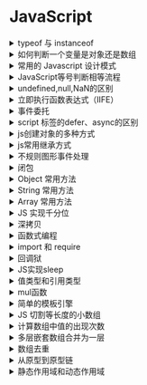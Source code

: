 # JavaScript

<details>
<summary>typeof 与 instanceof</summary>

> `typeof` 和 `instanceof` 常用来判断一个变量类型

typeof 一般只能返回如下几个结果: 

- number
- string
- boolean
- object
- function
- undefined

> `instanceof` 运算符判断是否属于某个构造的实例

#### 参考

- [JS中typeof与instanceof的区别](https://www.cnblogs.com/Trr-984688199/p/6180040.html)

</details>

<details>
<summary>如何判断一个变量是对象还是数组</summary>

- typeof + length

由于 `typeof` 都返回 `object`，因此需要加上 `length` 属性判断

```js
(o)=>{
  if(typeof o === 'object'){
    if( typeof o.length === 'number' ){
      return 'Array';
    } else {
      return 'Object';
    }
  }
}
```

- instanceof

```js
var obj = {};
var arr = [];

obj instanceof Object
arr instanceof Array
```

由于数组也是 `Object`，因此在判断的时候，需要先判断是否为 Array，然后才是 Object

```js
(o)=>{
  if(o instanceof Array){
    return 'Array';
  } else if(o instanceof Object){
    return 'Object';
  }
}
```

- constructor

```js
(o)=>{
  if(o.constructor === Array){
    return 'Array';
  } else if(o.constructor === Object){
    return 'Object';
  }
}
```

- toString()

数组原型和对象原型定义的toString()方法不同

```js
(o)=>{
  if(Object.prototype.toString.call(o) === '[object Array]'){
    return 'Array';
  } else if(Object.prototype.toString.call(o) === '[object Object]'){
    return 'Object';
  }
}
```

- Array.isArray()

```js
(o)=>{
  if(Array.isArray(o)){
    return 'Array';
  }
  return 'Object';
}
```

#### 参考

- [JS中typeof与instanceof的区别](https://www.cnblogs.com/Trr-984688199/p/6180040.html)
- [判断一个变量类型是数组还是对象](https://www.cnblogs.com/Walker-lyl/p/5597547.html)

</details>

<details>
<summary>常用的 Javascript 设计模式</summary>

> 设计模式：一套被反复使用、经过分类编目的、代码设计经验的总结

- 单体模式
- 工厂模式
- 单例模式
- 观察者模式（发布订阅模式）
- 策略模式
- 模板模式
- 代理模式
- 外观模式

#### 单体模式（不是单例）

> 只能被实例化一次，将一批相关的属性和方法组织在一起的对象

```js
const Singleton = {
  attribute: true,
  method1: ()=>{},
  method2: ()=>{}
};
```

#### 工厂模式

> 提供创建对象的接口，意思就是根据领导（调用者）的指示（参数），生产相应的产品（对象）

- `简单工厂模式`：使用一个类，通常为单体，来生成实例。
- `复杂工厂模式`：将其成员对象的实列化推到子类中，子类可以重写父类接口方法以便创建的时候指定自己的对象类型

```js
 // 简单工厂模式
const XMLHttpFactory = function(){};

XMLHttpFactory.createXMLHttp = function(){
  let XMLHttp = null;
  if (window.XMLHttpRequest){
    XMLHttp = new XMLHttpRequest()
  } else if (window.ActiveXObject){
    XMLHttp = new ActiveXObject("Microsoft.XMLHTTP")
  }
  return XMLHttp;
}

// XMLHttpFactory.createXMLHttp()这个方法根据当前环境的具体情况返回一个XHR对象。
const AjaxHander = function(){
  const XMLHttp = XMLHttpFactory.createXMLHttp();
}
```

```js
// 复杂工厂模式
const XMLHttpFactory =function(){};

XMLHttpFactory.prototype = {
　　// 如果真的要调用这个方法会抛出一个错误，它不能被实例化，只能用来派生子类
　　createFactory:function(){
  　　throw new Error('我是一个抽象方法，不能直接调用');
　　}
}

const XHRHandler = function(){}; // 定义一个子类

// 子类继承父类原型方法
extend( XHRHandler , XMLHttpFactory );

XHRHandler.prototype = new XMLHttpFactory(); // 把超类原型引用传递给子类,实现继承
XHRHandler.prototype.constructor = XHRHandler; // 重置子类原型的构造器为子类自身

//重新定义createFactory 方法
XHRHandler.prototype.createFactory = function(){
  var XMLHttp = null;
  if (window.XMLHttpRequest){
    XMLHttp = new XMLHttpRequest();
  } else if (window.ActiveXObject){
    XMLHttp = new ActiveXObject("Microsoft.XMLHTTP")
  }
  return XMLHttp;
}
```

#### 单例模式

> 单例模式定义了一个对象的创建过程，此对象只有一个单独的实例

```js
var single = (function(){
  var instance;

  function getInstance(){
　　// 如果该实例存在，则直接返回，否则就对其实例化
    if( instance === undefined ){
        instance = new Constructor();
    }
    return instance;
  }

  function Constructor(){
    // ... 生成单例的构造函数的代码
  }

  return {
      getInstance : getInstance
  }
})();
```

#### 观察者模式

> 定义对象间的一种一对多的依赖关系，以便当一个对象的状态发生改变时，所有依赖于它的对象都得到通知并自动刷新，也被称为是发布订阅模式。  
它需要一种高级的抽象策略，以便订阅者能够彼此独立地发生改变，而发行方能够接受任何有消费意向的订阅者  

```js
var pubsub = {};   // 定义发布者

(function (q) {

  var list = [],  //回调函数存放的数组，也就是记录有多少人订阅了我们东西
    subUid = -1;

  // 发布消息,遍历订阅者
  q.publish = function (type, content) {
    // type 为文章类型，content为文章内容

    // 如果没有人订阅，直接返回
    if (!list[type]) {

      return false;
    }

    setTimeout(function () {
      var subscribers = list[type],
        len = subscribers ? subscribers.length : 0;

      while (len--) {
        // 将内容注入到订阅者那里
        subscribers[len].func(type, content);
      }
    }, 0);

    return true;

  };
  //订阅方法，由订阅者来执行
  q.subscribe = function (type, func) {
    // 如果之前没有订阅过
    if (!list[type]) {
      list[type] = [];
    }

    // token相当于订阅者的id，这样的话如果退订，我们就可以针对它来知道是谁退订了。
    var token = (++subUid).toString();
    // 每订阅一个，就把它存入到我们的数组中去
    list[type].push({
      token: token,
      func: func
    });
    return token;
  };
  //退订方法
  q.unsubscribe = function (token) {
    for (var m in list) {
      if (list[m]) {
        for (var i = 0, j = list[m].length; i < j; i++) {
          if (list[m][i].token === token) {
            list[m].splice(i, 1);
            return token;
          }
        }
      }
    }
    return false;
  };

}(pubsub));

//将订阅赋值给一个变量，以便退订
var xing = pubsub.subscribe('JavaScript', function (type, content) {
  console.log('xing订阅的' + type + ": 内容内容为：" + content);
});

// 发布通知
pubsub.publish('JavaScript', '关于js的内容');
// 退订
pubsub.unsubscribe(girlA);
```

#### 策略模式

> 策略模式指的是定义一些列的算法，把他们一个个封装起来，目的就是将算法的使用与算法的实现分离开来。说白了就是以前要很多判断的写法，现在把判断里面的内容抽离开来，变成一个个小的个体

- Before

```js
function Price(personType, price) {
  //vip 5 折
  if (personType == 'vip') {
    return price * 0.5;
  } 
  else if (personType == 'old'){ //老客户 3 折
    return price * 0.3;
  } else {
    return price; //其他都全价
  }
}
```

- After

```js
// 对于vip客户
function vipPrice() {
  this.discount = 0.5;
}

vipPrice.prototype.getPrice = function (price) {
  　　return price * this.discount;
}
// 对于老客户
function oldPrice() {
  this.discount = 0.3;
}

oldPrice.prototype.getPrice = function (price) {
  return price * this.discount;
}
// 对于普通客户
function Price() {
  this.discount = 1;
}

Price.prototype.getPrice = function (price) {
  return price;
}

// 上下文，对于客户端的使用
function Context() {
  this.name = '';
  this.strategy = null;
  this.price = 0;
}

// strategy 不同客户对应的策略
Context.prototype.set = function (name, strategy, price) {
  this.name = name;
  this.strategy = strategy;
  this.price = price;
}
Context.prototype.getResult = function () {
  console.log(this.name + ' 的结账价为: ' + this.strategy.getPrice(this.price));
}

var context = new Context();
var vip = new vipPrice();
context.set('Vip', vip, 200);
context.getResult(); // Vip 的结账价为: 100
```

#### 模板模式

> 将一些公共方法封装到父类，子类可以继承这个父类，并且可以在子类中重写父类的方法，从而实现自己的业务逻辑

```js
var Interview = function () { };
// 笔试
Interview.prototype.writtenTest = function () {
  console.log("父类前端笔试");
};
// 技术面试
Interview.prototype.technicalInterview = function () {
  console.log("父类技术面试");
};

// 代码初始化
Interview.prototype.init = function () {
  this.writtenTest();
  this.technicalInterview();
};

// 重写父类方法，继承父类其他方法。
var AliInterview = function () { };
// 重置原型，即继承
AliInterview.prototype = new Interview();

// 子类重写方法 实现自己的业务逻辑
AliInterview.prototype.writtenTest = function () {
  console.log("子类前端面试");
}
var AliInterview = new AliInterview();
AliInterview.init();

// 子类前端笔试
// 父类技术面试
```

#### 代理模式

> 代理模式的中文含义就是帮别人做事，javascript的解释为：把对一个对象的访问, 交给另一个代理对象来操作.

```js
// 补打卡事件
var fillOut = function (lateDate) {
  this.lateDate = lateDate;
};

// Boss
var Boss = function (fillOut) {
  this.state = function (isSuccess) {
    console.log("忘记打卡的日期为：" + fillOut.lateDate + ", 补打卡状态：" + isSuccess);
  }
};
// 秘书代理boss 完成补打卡审批
var Secretary = function (fillOut) {
  this.state = function (isSuccess) {
    (new Boss(fillOut)).state(isSuccess); // 替Boss审批
  }
};

// 调用方法：
var secretary = new Secretary(new fillOut("2016-9-11"));
secretary.state("补打卡成功");
```

#### 外观模式

> 通过编写一个单独的函数，来简化对一个或多个更大型的，可能更为复杂的函数的访问。也就是说可以视外观模式为一种简化某些内容的手段，说白了，外观模式就是一个函数，封装了复杂的操作

比如一个跨浏览器的ajax调用

```js
function ajax(type, url, callback, data) {
  // 根据当前浏览器获取对ajax连接对象的引用
  var xhr = (function () {
    if (window.XMLHttpRequest) {
      return new XMLHttpRequest(); // 所有现代浏览器所使用的标准方法
    } else if (window.ActiveXObject) {
      return new ActiveXObject(); // 较老版本的internet Explorer兼容
    }
    // 如果没能找到相关的ajax连接对象，则跑出一个错误。
    throw new Error("Ajax not support in this browser.")
  }()),
    STATE_LOADED = 4,
    STATUS_OK = 200;
  // 一但从服务器收到表示成功的相应消息，则执行所给定的回调方法
  xhr.onreadystatechange = function{
    if (xhr.readyState !== STATE_LOADED) {
      return;
    }
    if (xhr.state == STATUS_OK) {
      callback(xhr.responseText);
    }
  }

  // 使用浏览器的ajax连接对象来向所给定的URL发出相关的调用
  xhr.open(type.toUpperCase(), url);
  xhr.send(data);
}

// 使用方法
ajax("get", "/api/fetch", function (result) {
  alert('收到的数据为：' + result);
})
```

#### 参考

- [常用的javascript设计模式](https://www.cnblogs.com/xianyulaodi/p/5827821.html)

</details>

<details>
<summary> JavaScript等号判断相等流程 </summary>

#### ===运算符判断相等的流程是怎样的

- 类型不同，不等
- null，undefined，boolean，number这四个类型的只要值(数值)相等，就相等，0 === 0 //true
- 只要其中有一个为NAN，则不等
- string类型，长度/内容/编码不同，都是不等，相同位置包含相同的16位，相等
- 指向相同的对象，数组，函数，则相等，若指向不同对象，不等

#### ==运算符判断相等的流程是怎样的

- 若类型不同，则按===规则判断
- 类型不同，则启用隐式类型转换
- 有NAN，一律返回false
- 有布尔类型，布尔类型转换成数字比较
- 有string类型，两种情况： 1. 对象，对象用toString方法转换成string相比。2.数字，string类型转换成数字进行比较
- null和undefined不会相互转换，相等
- 有数字类型，和对象相比，对象用valueof转换成原始值进行比较
- 其他情况，一律返回false

#### 参考

- [javascript等号判断相等流程](https://segmentfault.com/a/1190000006813184)

</details>

<details>
<summary> undefined,null,NaN的区别 </summary>

#### 类型分析

> JavaScript中的数据类型有 undefined,boolean,number,string,object等5种，前4种为原始类型，第5种为引用类型

```js
var a1;
var a2 = true;
var a3 = 1;
var a4 = "Hello";
var a5 = new Object();
var a6 = null;
var a7 = NaN;
var a8 = undefined;

typeof a  // undefined
typeof a1 // undefined
typeof a2 // boolean
typeof a3 // number
typeof a4 // string
typeof a5 // object
typeof a6 // object
typeof a7 // number
```

可以看出 `未定义的值` 和定义未赋值的为 `undefined`，`null` 是一种特殊的 `object` ,`NaN` 是一种特殊的 `number`

#### 比较运算

```js
var a1;  // undefined
var a2 = null;
var a3 = NaN;

a1 == a2 // true
a1 != a2 // false
a1 == a3 // false
a1 != a3 // true
a2 == a3 // false
a2 != a3 // true
a3 == a3 // false
a3 != a3 // true
```

1）`undefined` 与 `null` 是相等  
2）`NaN` 与任何值都不相等，与自己也不相等  

> null 表示无值，而 undefined 表示一个未声明的变量，或已声明但没有赋值的变量，或一个并不存在的对象属性

#### 参考

- [undefined,null,NaN的区别](https://www.jb51.net/article/44472.htm)

</details>

<details>
<summary>立即执行函数表达式（IIFE）</summary>

#### 参考

- [立即执行函数表达式（IIFE）](https://segmentfault.com/a/1190000003985390)

</details>

<details>
<summary>事件委托</summary>

#### 参考

- [事件委托](https://www.cnblogs.com/liugang-vip/p/5616484.html)

</details>

<details>
<summary>script 标签的defer、async的区别</summary>

> 由于解释器在解析执行js代码期间会阻塞页面其余部分的渲染，对于存在大量js代码的页面来说会导致浏览器出现长时间的空白和延迟

- `defer` 和 `async` 在网络加载过程是一致的，都是异步加载并执行的
- 两者的区别在于脚本加载完成之后何时执行，`defer` 执行需要等到文档所有元素解析完成之后，DOMContentLoaded事件触发执行之前，而 `async` 是加载完成后立即执行
- 如果存在多个有 `defer` 属性的脚本，那么它们是按照 `加载顺序` 执行脚本的；而对于 `async`，它的加载和执行是紧紧挨着的，无论声明顺序如何，只要加载完成就立刻执行，它对于应用脚本用处不大，因为它完全不考虑依赖

#### 参考

- [script标签中defer和async属性的区别](https://www.cnblogs.com/neusc/archive/2016/08/12/5764162.html)

</details>

<details>
<summary>js创建对象的多种方式</summary>

- 对象字面量
- 内置构造函数
- 构造函数模式
- 原型
- class

#### 参考

- [js创建对象的多种方式及优缺点](https://www.cnblogs.com/cythia/p/6958021.html)

</details>

<details>
<summary>js常用继承方式</summary>

- 原型

```js
function Parent() { }
function Child() {}

Child.prototype = new Parent();
```

- 构造函数

```js
function Parent(name, age) {
  this.name = name;
  this.age = age;
}

function Child(name, age) {
  Parent.call(this, name, age); // 或者apply
}
```

- extends

```js
class Parent (){ }
class Child extends Parent { }
```

#### 参考

- [js中实现继承的几种方式](https://www.cnblogs.com/diligentYe/p/6413450.html)

</details>

<details>
<summary>不规则图形事件处理</summary>

**热区处理**

</details>

<details>
<summary>闭包</summary>

> 一个拥有许多变量和绑定了这些变量的环境的表达式（通常是一个函数），因而这些变量也是该表达式的一部分

#### 参考

- [全面理解Javascript闭包和闭包的几种写法及用途](https://www.cnblogs.com/yunfeifei/p/4019504.html)
- [学习Javascript闭包（Closure）](http://www.ruanyifeng.com/blog/2009/08/learning_javascript_closures.html)

</details>

<details>
<summary>Object 常用方法</summary>

#### 参考

- [Object | MDN](https://developer.mozilla.org/zh-CN/docs/Web/JavaScript/Reference/Global_Objects/Object)

</details>

<details>
<summary>String 常用方法</summary>

#### 参考

- [String | MDN](https://developer.mozilla.org/en-US/docs/Web/JavaScript/Reference/Global_Objects/String)

</details>

<details>
<summary>Array 常用方法</summary>

#### 参考

- [Array | MDN](https://developer.mozilla.org/en-US/docs/Web/JavaScript/Reference/Global_Objects/Array)

</details>

<details>
<summary>JS 实现千分位</summary>

- 正则

```js
function format (num) {  
  var reg=/\d{1,3}(?=(\d{3})+$)/g;   
  return (num + '').replace(reg, '$&,');  
}
```

- for循环

```js
function format(num){  
  num=num+'';//数字转字符串  
  var str="";//字符串累加  
  for(var i=num.length- 1,j=1;i>=0;i--,j++){  
      if(j%3==0 && i!=0){//每隔三位加逗号，过滤正好在第一个数字的情况  
          str+=num[i]+",";//加千分位逗号  
          continue;  
      }  
      str+=num[i];//倒着累加数字
  }  
  return str.split('').reverse().join("");//字符串=>数组=>反转=>字符串  
} 
```

#### 参考

- [JS 实现千分位](https://www.cnblogs.com/lvmylife/p/8287247.html)

</details>

<details>
<summary>深拷贝</summary>

```js
function deepClone(obj){
    let objClone = Array.isArray(obj)?[]:{};
    if(obj && typeof obj==="object"){
        for(key in obj){
            if(obj.hasOwnProperty(key)){
                //判断ojb子元素是否为对象，如果是，递归复制
                if(obj[key]&&typeof obj[key] ==="object"){
                    objClone[key] = deepClone(obj[key]);
                }else{
                    //如果不是，简单复制
                    objClone[key] = obj[key];
                }
            }
        }
    }
    return objClone;
}
```

#### 参考

- [JS 深拷贝](https://www.cnblogs.com/echolun/p/7889848.html)

</details>

<details>
<summary>函数式编程</summary>

> 将复杂过程抽象成单一处理逻辑的纯函数编码思想，即一个函数只干一件事件，相同输入对应相同输出，不受外部环境影响，执行过程也不影响外部环境

#### 参考

- [漫谈 JS 函数式编程](http://web.jobbole.com/91602/)

</details>

<details>
<summary>import 和 require</summary>

- `require` 是 `AMD|CommonJS` 规范的实现，动态加载模块，在运行时确定模块的依赖关系及输入/输出的变量
- `import` 静态加载，在编译时期就确定输入/输出的变量

#### 参考

- [JS 中的require 和 import 区别](https://www.cnblogs.com/ariel-zhang/p/7127714.html)
- [Javascript(es2016) import和require用法和区别](https://blog.csdn.net/chinaycheng/article/details/52559439)
- [前端模块化（CommonJs,AMD和CMD）](https://www.jianshu.com/p/d67bc79976e6)

</details>

<details>
<summary>回调狱</summary>

- Promise
- async / await
- Generator
- * / yeild

#### 参考

- [JavaScript中避免回调地狱方法](https://blog.csdn.net/m0_37263637/article/details/80742239)

</details>

<details>
<summary>JS实现sleep</summary>

```js
function sleep(numberMillis) {
  var now = new Date();
  var exitTime = now.getTime() + numberMillis;
  while (true) {
    now = new Date();
    if (now.getTime() > exitTime)
      return;
  }
} 
```

#### 参考

- [javascript里模拟sleep(两种实现方式)](https://www.jb51.net/article/33581.htm)

</details>

<details>
<summary>值类型和引用类型</summary>

- 基本数据类型：`undefined`、`null`、`boolean`、`number`、`string`、`symbol`
- 引用数据类型：`object`、`array`、`function`

值类型直接指向值，引用类型指向内存地址

#### 参考

- [JS 的基本数据类型和引用数据类型](https://github.com/zanjs/awesome-frontend-interview/issues/6)

</details>

<details>
<summary>mul函数</summary>

- 递归 和 valueOf

```js
function mul(x) {
  const res = (y) => mul(x * y);
  res.valueOf = () => x;
  return res;
}
```

#### 参考

- [mul函数](https://www.cnblogs.com/newh5/p/6337038.html)

</details>

<details>
<summary>简单的模板引擎</summary>

主要思想通过 `new Function` 构造可执行的方法

```js
var fn = new Function("arg", "console.log(arg + 1);");
```

等同于

```js
var fn = function(arg) {
  console.log(arg + 1);
}
```

#### 参考

- [教你使用javascript简单写一个页面模板引擎](https://www.jb51.net/article/65480.htm)

</details>

<details>
<summary>JS 切割等长度的小数组</summary>

```js
const chunk = (arr, size) =>
Array.from({length: Math.ceil(arr.length / size)}, (v, i) => arr.slice(i * size, i * size + size));
// chunk([1,2,3,4,5], 2) -> [[1,2],[3,4],[5]]
```

#### 参考

- [30-seconds-of-code](https://github.com/kujian/30-seconds-of-code#chunk)

</details>

<details>
<summary>计算数组中值的出现次数</summary>

```js
const counts = (arr, value) => arr.reduce((a, v) => v === value ? a + 1 : a + 0, 0);
```

#### 参考

- [30-seconds-of-code](https://github.com/kujian/30-seconds-of-code#countoccurrences)

</details>

<details>
<summary>多层嵌套数组合并为一层</summary>

```js
const deepFlatten = arr => [].concat(...arr.map(v => Array.isArray(v) ? deepFlatten(v) : v));
```

#### 参考

- [30-seconds-of-code](https://github.com/kujian/30-seconds-of-code#deepFlatten)

</details>

<details>
<summary>数组去重</summary>

这种方式有意思哈

```js
const unique = arr => arr.filter(i => arr.indexOf(i) === arr.lastIndexOf(i));
```

#### 参考

- [30-seconds-of-code](https://github.com/kujian/30-seconds-of-code#filternonunique)

</details>

<details>
<summary>从原型到原型链</summary>

`prototype` `__proto__` 是属性，并不是原型；`prototype` 是构造函数上的属性，而 `__proto__` 是实例对象上的属性; 而 构造的`prototype`属性指向的是一个对象，而这个对象才是原型，而实例对象的`__proto__`属性也是执行这个原型

即： `构造.prototype` === `原型` === `实例.__proto__`

而原型有一个 `constructor` 属性，这个属性指向的又是构造，因此又有了 

`原型.constructor` === `构造`,也有了下边的推导：

`原型.constructor` === `构造` === `构造.prototype.constructor` === `实例.__proto__.constructor`

#### 参考

- [JavaScript深入系列](https://github.com/mqyqingfeng/Blog/issues/2)

</details>

<details>
<summary>静态作用域和动态作用域</summary>

> 一个概念 静态作用域 即是 `词法作用域`

- JavaScript 采用的是`词法作用域`，函数的作用域在函数定义的时候就决定了
- 相对于静态的`动态作用域`，动态的作用域是在函数执行的时候决定的.

**变量提升**： 提升的是`声明`，不包含初始操作，如

```js
f(); 
var scope = "local scope"; 
function f() { return ; } // 这里的scope是undefined

// 等价于

function f() {return scope};
var scope; // 变量提升，提升的只是申明
f(); // 执行的时候变量并没有赋值，所以是undefined
scope = "local scope";
```

#### 参考

- [JavaScript词法作用域和动态作用域](https://github.com/mqyqingfeng/Blog/issues/3)

</details>